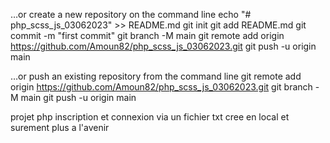 …or create a new repository on the command line
echo "# php_scss_js_03062023" >> README.md
git init
git add README.md
git commit -m "first commit"
git branch -M main
git remote add origin https://github.com/Amoun82/php_scss_js_03062023.git
git push -u origin main


…or push an existing repository from the command line
git remote add origin https://github.com/Amoun82/php_scss_js_03062023.git
git branch -M main
git push -u origin main


projet php inscription et connexion via un fichier txt cree en local et surement plus a l'avenir